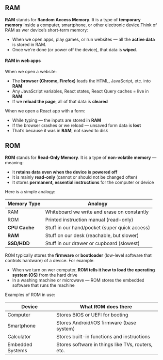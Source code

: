 ## **RAM**

**RAM** stands for **Random Access Memory**. It is a type of **temporary memory** inside a computer, smartphone, or other electronic device.Think of RAM as wer device’s short-term memory:

* When we open apps, play games, or run websites — all the **active data** is stored in RAM.
* Once we're done (or power off the device), that data is **wiped**.

#### RAM in web apps

When we open a website:

* The **browser (Chrome, Firefox)** loads the HTML, JavaScript, etc. into **RAM**
* Any JavaScript variables, React states, React Query caches = live in **RAM**
* If we **reload the page**, all of that data is **cleared**

When we open a React app with a form:

* While typing — the inputs are stored in **RAM**
* If the browser crashes or we reload — unsaved form data is **lost**
* That’s because it was in **RAM**, not saved to disk


## **ROM**

**ROM** stands for **Read-Only Memory**. It is a type of **non-volatile memory** — meaning:

* It **retains data even when the device is powered off**
* It is mainly **read-only** (cannot or should not be changed often)
* It stores **permanent, essential instructions** for the computer or device

Here is a simple analogy:

| Memory Type | Analogy                                      |
| ----------- | -------------------------------------------- |
| RAM         | Whiteboard we write and erase on constantly |
| ROM         | Printed instruction manual (read-only)       |
| **CPU Cache** | Stuff in our hand/pocket (super quick access) |
| **RAM**       | Stuff on our desk (reachable, but slower)     |
| **SSD/HDD**   | Stuff in our drawer or cupboard (slowest)     |


ROM typically stores the **firmware** or **bootloader** (low-level software that controls hardware) of a device. For example:

* When we turn on wer computer, **ROM tells it how to load the operating system (OS)** from the hard drive
* In a washing machine or microwave — ROM stores the embedded software that runs the machine

Examples of ROM in use:

| Device           | What ROM does there                               |
| ---------------- | ------------------------------------------------- |
| Computer         | Stores BIOS or UEFI for booting                   |
| Smartphone       | Stores Android/iOS firmware (base system)         |
| Calculator       | Stores built-in functions and instructions        |
| Embedded Systems | Stores software in things like TVs, routers, etc. |